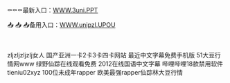 <p>
	⚰⚰⚰最新入口：<a href="http://www.baidu.com/link?url=6MA2SWnO3Raqke39an_0PUxosM6ZrUGzi1BN9tNnlPW&wd">WWW.3uni.PPT</a> 
	<p>
		📥
📥
📥备用入口：<a href="http://www.baidu.com/link?url=6MA2SWnO3Raqke39an_0PUxosM6ZrUGzi1BN9tNnlPW&wd">WWW.unipzl.UPOU</a> 
	</p>
	<p>
		<br />
	</p>
	<p>
		zljzljzljzlj女人
国产亚洲一卡2卡3卡四卡网站
最近中文字幕免费手机版
51大豆行情网www
绿野仙踪在线观看免费
2012在线国语中文字幕
哔哩哔哩18款禁用软件
tieniu02xyz
100位未成年rapper
欧美最强rapper仙踪林大豆行情
	</p>
